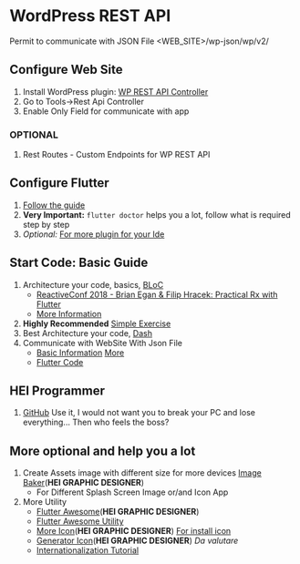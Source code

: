 # WordPress REST API

Permit to communicate with JSON File
<WEB_SITE>/wp-json/wp/v2/


## Configure Web Site

1. Install WordPress plugin: [WP REST API Controller](https://it.wordpress.org/plugins/wp-rest-api-controller/)
2. Go to Tools->Rest Api Controller
3. Enable Only Field for communicate with app


### OPTIONAL

1. Rest Routes - Custom Endpoints for WP REST API


## Configure Flutter

1. [Follow the guide](https://flutter.dev/docs/get-started/install)
2. **Very Important:** `flutter doctor` helps you a lot, follow what is required step by step
3. _Optional:_ [For more plugin for your Ide](IntelliJ%20Plugins)


## Start Code: Basic Guide

1. Architecture your code, basics, [BLoC](https://www.didierboelens.com/2018/08/reactive-programming---streams---bloc/)
    - [ReactiveConf 2018 - Brian Egan & Filip Hracek: Practical Rx with Flutter](https://www.youtube.com/watch?v=7O1UO5rEpRc)
    - [More Information](https://medium.com/flutterpub/effective-bloc-pattern-45c36d76d5fe)
2. **Highly Recommended** [Simple Exercise](https://medium.com/flutter-community/flutter-bloc-with-streams-6ed8d0a63bb8)
3. Best Architecture your code, [Dash](https://medium.com/flutter-community/announcing-dash-bloc-provider-made-easy-985f84a68f22)
4. Communicate with WebSite With Json File
    - [Basic Information](https://developer.wordpress.org/rest-api/) [More](https://www.html.it/pag/64507/i-plugin-di-wordpress-attivare-la-rest-api/)
    - [Flutter Code](http://virtuooza.com/build-android-application-using-flutter-wordpress-api/)
## HEI Programmer

1. [GitHub](https://github.com/) Use it, I would not want you to break your PC and lose everything... Then who feels the boss?


## More optional and help you a lot

1. Create Assets image with different size for more devices [Image Baker](https://www.img-bak.in/m2wZuANTIM3gHiBQPMEeqiEr1gqP8wAB/)(**HEI GRAPHIC DESIGNER**)
    - For Different Splash Screen Image or/and Icon App
2. More Utility
    - [Flutter Awesome](https://github.com/Solido/awesome-flutter/blob/master/README.md)(**HEI GRAPHIC DESIGNER**)
    - [Flutter Awesome Utility](https://github.com/leisim/awesome-flutter-packages#Utils)
    - [More Icon](http://fluttericon.com/)(**HEI GRAPHIC DESIGNER**) [For install icon](https://medium.com/flutterpub/how-to-use-custom-icons-in-flutter-834a079d977)
    - [Generator Icon](https://romannurik.github.io/AndroidAssetStudio/index.html)(**HEI GRAPHIC DESIGNER**) _Da valutare_
    - [Internationalization Tutorial](https://medium.com/@datvt9312/flutter-internationalization-tutorials-part-2-intl-package-approach-and-as-plugin-approach-b0aabdb254d8)
